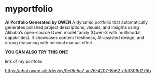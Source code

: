 # myportfolio

**AI Portfolio Generated by QWEN**
A dynamic portfolio that automatically generates polished project descriptions, visuals, and insights using Alibaba’s open-source Qwen model family (Qwen‑3 with multimodal capabilities). It showcases content freshness, AI-assisted design, and strong reasoning with minimal manual effort. 





**YOU CAN ALSO TRY THIS ONE**



link of my portfolio

https://chat.qwen.ai/s/deploy/0ef8e5a7-ac76-4207-8b62-c1df306d275b
